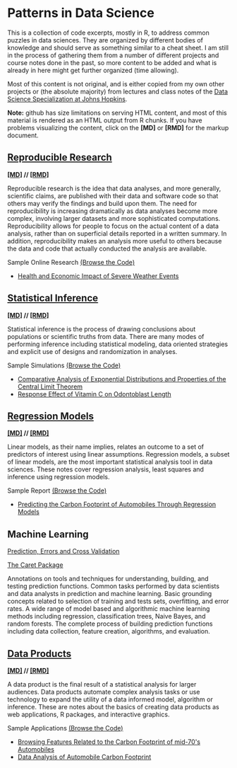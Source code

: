 Patterns in Data Science
========================

This is a collection of code excerpts, mostly in R, to address common puzzles in data sciences. They are organized by different bodies of knowledge and should serve as something similar to a cheat sheet. I am still in the process of gathering them from a number of different projects and course notes done in the past, so more content to be added and what is already in here might get further organized (time allowing).

Most of this content is not original, and is either copied from my own other projects or (the absolute majority) from lectures and class notes of the [Data Science Specialization at Johns Hopkins](http://www.jhsph.edu/departments/biostatistics).

**Note:** github has size limitations on serving HTML content, and most of this material is rendered as an HTML output from R chunks. If you have problems visualizing the content, click on the **[MD]** or **[RMD]** for the markup document.

[Reproducible Research](https://cdn.rawgit.com/jfaleiro/datasciencepatterns/master/ReproducibleResearch/index.html)
---

**[[MD]](ReproducibleResearch/index.md) // [[RMD]](ReproducibleResearch/index.Rmd)**

Reproducible research is the idea that data analyses, and more generally, scientific claims, are published with their data and software code so that others may verify the findings and build upon them. The need for reproducibility is increasing dramatically as data analyses become more complex, involving larger datasets and more sophisticated computations. Reproducibility allows for people to focus on the actual content of a data analysis, rather than on superficial details reported in a written summary. In addition, reproducibility makes an analysis more useful to others because the data and code that actually conducted the analysis are available. 

Sample Online Research [(Browse the Code)](https://github.com/jfaleiro/stormanalysis)

* [Health and Economic Impact of Severe Weather Events](http://rpubs.com/jfaleiro/severeweatherimpact)

[Statistical Inference](https://cdn.rawgit.com/jfaleiro/datasciencepatterns/master/StatisticalInference/index.html) 
---------------------

**[[MD]](StatisticalInference/index.md) // [[RMD]](StatisticalInference/index.Rmd)**

Statistical inference is the process of drawing conclusions about populations or scientific truths from data. There are many modes of performing inference including statistical modeling, data oriented strategies and explicit use of designs and randomization in analyses.

Sample Simulations [(Browse the Code)](https://github.com/jfaleiro/inferentialsimulations)

* [Comparative Analysis of Exponential Distributions and Properties of the Central Limit Theorem](https://github.com/jfaleiro/inferentialsimulations/blob/master/ExponentialDistributions.pdf)
* [Response Effect of Vitamin C on Odontoblast Length](https://github.com/jfaleiro/inferentialsimulations/blob/master/VitamicCEffectsOnOdontoblasts.pdf)

[Regression Models](https://cdn.rawgit.com/jfaleiro/datasciencepatterns/master/RegressionModels/index.html) 
-----------------

**[[MD]](RegressionModels/index.md) // [[RMD]](RegressionModels/index.Rmd)**

Linear models, as their name implies, relates an outcome to a set of predictors of interest using linear assumptions. Regression models, a subset of linear models, are the most important statistical analysis tool in data sciences. These notes cover regression analysis, least squares and inference using regression models.

Sample Report [(Browse the Code)](https://github.com/jfaleiro/carbonfootprint)

* [Predicting the Carbon Footprint of Automobiles Through Regression Models](https://github.com/jfaleiro/automobilecarbonfootprint/blob/master/PredictingAutomobileConsumption.pdf)

Machine Learning
-----------------

[Prediction, Errors and Cross Validation](http://htmlpreview.github.io/?https://github.com/jfaleiro/datasciencepatterns/blob/master/MachineLearning/Prediction/index.html)

[The Caret Package](https://cdn.rawgit.com/jfaleiro/datasciencepatterns/master/MachineLearning/CaretPackage/index.html)

Annotations on tools and techniques for understanding, building, and testing prediction functions. Common tasks performed by data scientists and data analysts in prediction and machine learning. Basic grounding concepts related to selection of training and tests sets, overfitting, and error rates. A wide range of model based and algorithmic machine learning methods including regression, classification trees, Naive Bayes, and random forests. The complete process of building prediction functions including data collection, feature creation, algorithms, and evaluation.

[Data Products](https://cdn.rawgit.com/jfaleiro/datasciencepatterns/master/DataProducts/index.html) 
---------------

**[[MD]](DataProduct/index.md) // [[RMD]](DataProduct/index.Rmd)**

A data product is the final result of a statistical analysis for larger audiences. Data products automate complex analysis tasks or use technology to expand the utility of a data informed model, algorithm or inference. These are notes about the basics of creating data products as web applications, R packages, and interactive graphics.

Sample Applications [(Browse the Code)](https://github.com/jfaleiro/carbonfootprint)

* [Browsing Features Related to the Carbon Footprint of mid-70's Automobiles](https://jfaleiro.shinyapps.io/carbonfootprint/)
* [Data Analysis of Automobile Carbon Footprint](https://rpubs.com/jfaleiro/carbonfootprint)


